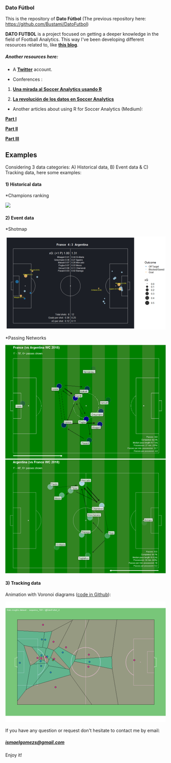 ### Dato Fútbol

This is the repository of **Dato Fútbol**
(The previous repository here: https://github.com/Bustami/DatoFutbol)

**DATO FUTBOL** is a project focused on getting a deeper knowledge in the field of Football Analytics. This way I've been developing different resources related to, like [**this blog**](http://datofutbol.cl).

##### Another resources here:

* A [**Twitter**](https://twitter.com/DatoFutbol_cl) account.

* Conferences :

1) [**Una mirada al Soccer Analytics usando R**](http://datofutbol.cl/satRdaySCL2018-soccer-analytics-R/index.html)

2) [**La revolución de los datos en Soccer Analytics**](http://datofutbol.cl/revolucion-datos-soccer-analytics-seminario-UAI-2019/)

* Another articles about using R for Soccer Analytics (Medium):

[**Part I**](https://medium.com/datos-y-ciencia/una-mirada-al-soccer-analytics-usando-r-parte-i-ab6b704b4c7f)

[**Part II**](https://medium.com/datos-y-ciencia/una-mirada-al-soccer-analytics-usando-r-parte-ii-5aadb0ff6ab2)

[**Part III**](https://medium.com/@ismaelgomezs/una-mirada-al-soccer-analytics-usando-r-parte-iii-3bdff9cd3752)


## Examples

Considering 3 data categories: A) Historical data, B) Event data & C) Tracking data, here some examples:

#### 1) Historical data

*Champions ranking

![](images/animation_datofutbol.gif)


#### 2) Event data

*Shotmap

![](images/events1B.png)


*Passing Networks

![](images/events3B.png)
![](images/events4B.png)


#### 3) Tracking data

Animation with Voronoi diagrams ([code in Github](https://github.com/Bustami/DatoFutbol/tree/master/TrackingDataTest)):

![](images/1001_goal.gif)

If you have any question or request don't hesitate to contact me by email:
##### ismaelgomezs@gmail.com

Enjoy it!
